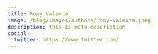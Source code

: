 ```yaml
---
title: Romy Valenta
image: /blog/images/authors/romy-valenta.jpeg
description: this is meta description
social:
  twitter: https://www.twitter.com/
---
```

